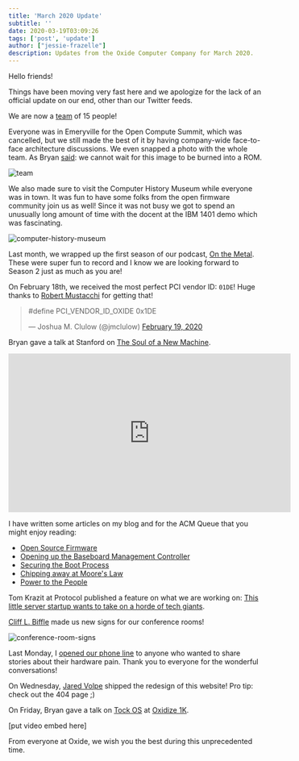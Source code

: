 ```yaml
---
title: 'March 2020 Update'
subtitle: ''
date: 2020-03-19T03:09:26
tags: ['post', 'update']
author: ["jessie-frazelle"]
description: Updates from the Oxide Computer Company for March 2020.
---
```


Hello friends!

Things have been moving very fast here and we apologize for the lack of an 
official update on our end, other than our Twitter feeds.

We are now a [team](/team) of 15 people! 
<!--more-->
Everyone was in Emeryville for the 
Open Compute Summit, which was cancelled, but we still made the best of it by 
having company-wide face-to-face architecture discussions. We even snapped a 
photo with the whole team. As Bryan 
[said](https://twitter.com/bcantrill/status/1237463119581949953): we cannot 
wait for this image to be burned into a ROM.

![team](/images/team.jpg)

We also made sure to visit the Computer History Museum while everyone
was in town. It was fun to have some folks from the open firmware community
join us as well! Since it was not busy we got to spend an unusually long amount 
of time with the docent at the IBM 1401 demo which was fascinating.

![computer-history-museum](/images/computer-history-museum.jpg)

Last month, we wrapped up the first season of our podcast, 
[On the Metal](https://oxide.computer/podcast/). These were super fun to 
record and I know we are looking forward to Season 2 just as much as you are!

On February 18th, we received the most perfect PCI vendor ID: `01DE`! 
Huge thanks to [Robert Mustacchi](https://twitter.com/rmustacc) for getting that!

<blockquote class="twitter-tweet"><p lang="ca" dir="ltr">#​define PCI_VENDOR_ID_OXIDE 0x1DE</p>&mdash; Joshua M. Clulow (@jmclulow) <a href="https://twitter.com/jmclulow/status/1229923714218594305?ref_src=twsrc%5Etfw">February 19, 2020</a></blockquote> <script async src="https://platform.twitter.com/widgets.js" charset="utf-8"></script>

Bryan gave a talk at Stanford on [The Soul of a New Machine](https://www.youtube.com/watch?v=vvZA9n3e5pc).

<iframe width="560" height="315" src="https://www.youtube.com/embed/vvZA9n3e5pc" frameborder="0" allow="accelerometer; autoplay; encrypted-media; gyroscope; picture-in-picture" allowfullscreen></iframe>

I have written some articles on my blog and for the ACM Queue that you might 
enjoy reading:

- [Open Source Firmware](https://cacm.acm.org/magazines/2019/10/239673-open-source-firmware/fulltext)
- [Opening up the Baseboard Management Controller](https://cacm.acm.org/magazines/2020/2/242346-opening-up-the-baseboard-management-controller/fulltext)
- [Securing the Boot Process](https://cacm.acm.org/magazines/2020/3/243026-securing-the-boot-process/fulltext)
- [Chipping away at Moore's Law](https://queue.acm.org/detail.cfm?id=3388515)
- [Power to the People](https://blog.jessfraz.com/post/power-to-the-people/)

Tom Krazit at Protocol published a feature on what we are working on: 
[This little server startup wants to take on a horde of tech giants](https://www.protocol.com/oxide-computer-cloud-server).

[Cliff L. Biffle](http://cliffle.com/) made us new signs for our conference rooms!

![conference-room-signs](/images/conference-room-signs.jpg)

Last Monday, I [opened our phone line](https://twitter.com/jessfraz/status/1239584753205923841) 
to anyone who wanted to share stories about their hardware pain. Thank you to everyone for 
the wonderful conversations!

On Wednesday, [Jared Volpe](https://twitter.com/plainspace) 
shipped the redesign of this website! Pro tip: check out the 404 page ;) 

On Friday, Bryan gave a talk on [Tock OS](https://www.tockos.org/) at 
[Oxidize 1K](https://oxidizeconf.com/oxidize-1k/).

[put video embed here]

From everyone at Oxide, we wish you the best during this unprecedented time.
